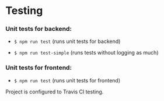 # Testing


### Unit tests for backend:
- `$ npm run test` (runs unit tests for backend)

- `$ npm run test-simple` (runs tests without logging as much)  

### Unit tests for frontend:
- `$ npm run test` (runs unit tests for frontend)

Project is configured to Travis CI testing.
